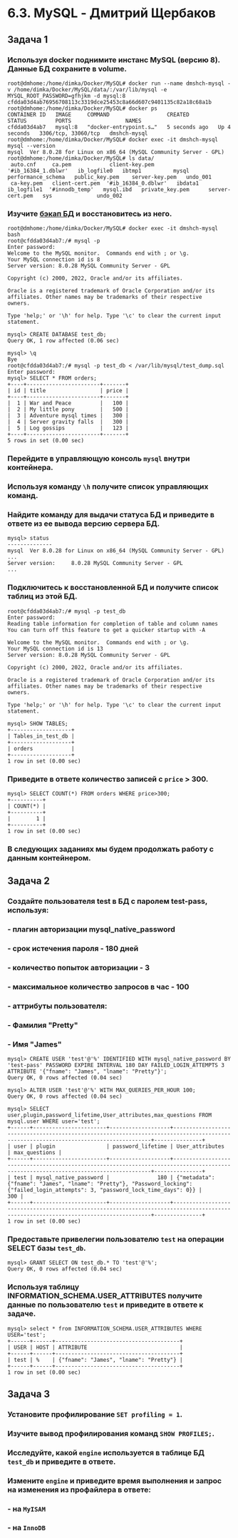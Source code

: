 # 6.3. MySQL - Дмитрий Щербаков

## Задача 1

### Используя docker поднимите инстанс MySQL (версию 8). Данные БД сохраните в volume.
```commandline
root@dmhome:/home/dimka/Docker/MySQL# docker run --name dmshch-mysql -v /home/dimka/Docker/MySQL/data/:/var/lib/mysql -e MYSQL_ROOT_PASSWORD=gfhjkm -d mysql:8
cfdda03d4ab76956708113c3319dce25453c8a66d607c9401135c82a18c68a1b
root@dmhome:/home/dimka/Docker/MySQL# docker ps
CONTAINER ID   IMAGE     COMMAND                  CREATED         STATUS         PORTS                 NAMES
cfdda03d4ab7   mysql:8   "docker-entrypoint.s…"   5 seconds ago   Up 4 seconds   3306/tcp, 33060/tcp   dmshch-mysql
root@dmhome:/home/dimka/Docker/MySQL# docker exec -it dmshch-mysql mysql --version
mysql  Ver 8.0.28 for Linux on x86_64 (MySQL Community Server - GPL)
root@dmhome:/home/dimka/Docker/MySQL# ls data/
 auto.cnf     ca.pem            client-key.pem      '#ib_16384_1.dblwr'   ib_logfile0   ibtmp1          mysql       performance_schema   public_key.pem    server-key.pem   undo_001
 ca-key.pem   client-cert.pem  '#ib_16384_0.dblwr'   ibdata1              ib_logfile1  '#innodb_temp'   mysql.ibd   private_key.pem      server-cert.pem   sys              undo_002
```
### Изучите [бэкап БД](https://github.com/netology-code/virt-homeworks/tree/master/06-db-03-mysql/test_data) и восстановитесь из него.
```commandline
root@dmhome:/home/dimka/Docker/MySQL# docker exec -it dmshch-mysql bash
root@cfdda03d4ab7:/# mysql -p
Enter password: 
Welcome to the MySQL monitor.  Commands end with ; or \g.
Your MySQL connection id is 8
Server version: 8.0.28 MySQL Community Server - GPL

Copyright (c) 2000, 2022, Oracle and/or its affiliates.

Oracle is a registered trademark of Oracle Corporation and/or its
affiliates. Other names may be trademarks of their respective
owners.

Type 'help;' or '\h' for help. Type '\c' to clear the current input statement.

mysql> CREATE DATABASE test_db;
Query OK, 1 row affected (0.06 sec)

mysql> \q
Bye
root@cfdda03d4ab7:/# mysql -p test_db < /var/lib/mysql/test_dump.sql 
Enter password: 
mysql> SELECT * FROM orders;
+----+-----------------------+-------+
| id | title                 | price |
+----+-----------------------+-------+
|  1 | War and Peace         |   100 |
|  2 | My little pony        |   500 |
|  3 | Adventure mysql times |   300 |
|  4 | Server gravity falls  |   300 |
|  5 | Log gossips           |   123 |
+----+-----------------------+-------+
5 rows in set (0.00 sec)
```
### Перейдите в управляющую консоль `mysql` внутри контейнера.
### Используя команду `\h` получите список управляющих команд.
### Найдите команду для выдачи статуса БД и **приведите в ответе** из ее вывода версию сервера БД.
```commandline
mysql> status
--------------
mysql  Ver 8.0.28 for Linux on x86_64 (MySQL Community Server - GPL)
...
Server version:		8.0.28 MySQL Community Server - GPL
...
```
### Подключитесь к восстановленной БД и получите список таблиц из этой БД.
```commandline
root@cfdda03d4ab7:/# mysql -p test_db
Enter password: 
Reading table information for completion of table and column names
You can turn off this feature to get a quicker startup with -A

Welcome to the MySQL monitor.  Commands end with ; or \g.
Your MySQL connection id is 13
Server version: 8.0.28 MySQL Community Server - GPL

Copyright (c) 2000, 2022, Oracle and/or its affiliates.

Oracle is a registered trademark of Oracle Corporation and/or its
affiliates. Other names may be trademarks of their respective
owners.

Type 'help;' or '\h' for help. Type '\c' to clear the current input statement.

mysql> SHOW TABLES;
+-------------------+
| Tables_in_test_db |
+-------------------+
| orders            |
+-------------------+
1 row in set (0.00 sec)
```
### **Приведите в ответе** количество записей с `price` > 300.
```commandline
mysql> SELECT COUNT(*) FROM orders WHERE price>300;
+----------+
| COUNT(*) |
+----------+
|        1 |
+----------+
1 row in set (0.00 sec)
```
### В следующих заданиях мы будем продолжать работу с данным контейнером.

## Задача 2
### Создайте пользователя test в БД c паролем test-pass, используя:
### - плагин авторизации mysql_native_password
### - срок истечения пароля - 180 дней
### - количество попыток авторизации - 3
### - максимальное количество запросов в час - 100
### - аттрибуты пользователя:
###     - Фамилия "Pretty"
###     - Имя "James"
```commandline
mysql> CREATE USER 'test'@'%' IDENTIFIED WITH mysql_native_password BY 'test-pass' PASSWORD EXPIRE INTERVAL 180 DAY FAILED_LOGIN_ATTEMPTS 3 ATTRIBUTE '{"fname": "James", "lname": "Pretty"}';
Query OK, 0 rows affected (0.04 sec)

mysql> ALTER USER 'test'@'%' WITH MAX_QUERIES_PER_HOUR 100;
Query OK, 0 rows affected (0.04 sec)

mysql> SELECT user,plugin,password_lifetime,User_attributes,max_questions FROM mysql.user WHERE user='test';
+------+-----------------------+-------------------+-------------------------------------------------------------------------------------------------------------------------------------+---------------+
| user | plugin                | password_lifetime | User_attributes                                                                                                                     | max_questions |
+------+-----------------------+-------------------+-------------------------------------------------------------------------------------------------------------------------------------+---------------+
| test | mysql_native_password |               180 | {"metadata": {"fname": "James", "lname": "Pretty"}, "Password_locking": {"failed_login_attempts": 3, "password_lock_time_days": 0}} |           300 |
+------+-----------------------+-------------------+-------------------------------------------------------------------------------------------------------------------------------------+---------------+
1 row in set (0.00 sec)
```
### Предоставьте привелегии пользователю `test` на операции SELECT базы `test_db`.
```commandline
mysql> GRANT SELECT ON test_db.* TO 'test'@'%';
Query OK, 0 rows affected (0.04 sec)
```
### Используя таблицу INFORMATION_SCHEMA.USER_ATTRIBUTES получите данные по пользователю `test` и **приведите в ответе к задаче**.
```commandline
mysql> select * from INFORMATION_SCHEMA.USER_ATTRIBUTES WHERE USER='test';
+------+------+---------------------------------------+
| USER | HOST | ATTRIBUTE                             |
+------+------+---------------------------------------+
| test | %    | {"fname": "James", "lname": "Pretty"} |
+------+------+---------------------------------------+
1 row in set (0.00 sec)
```

## Задача 3

### Установите профилирование `SET profiling = 1`.
### Изучите вывод профилирования команд `SHOW PROFILES;`.

### Исследуйте, какой `engine` используется в таблице БД `test_db` и **приведите в ответе**.

### Измените `engine` и **приведите время выполнения и запрос на изменения из профайлера в ответе**:
### - на `MyISAM`
### - на `InnoDB`

